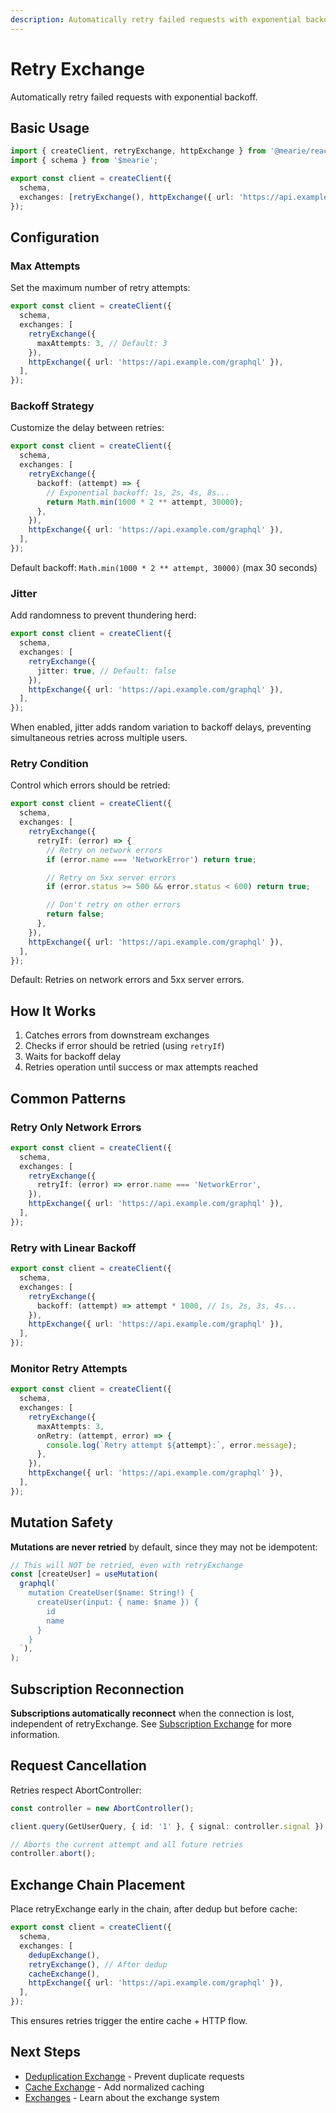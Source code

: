 ```yaml
---
description: Automatically retry failed requests with exponential backoff. Configure max attempts, backoff strategy, jitter, and retry conditions for network errors.
---
```


# Retry Exchange

Automatically retry failed requests with exponential backoff.

## Basic Usage

```typescript
import { createClient, retryExchange, httpExchange } from '@mearie/react'; // or @mearie/vue, @mearie/svelte, @mearie/solid
import { schema } from '$mearie';

export const client = createClient({
  schema,
  exchanges: [retryExchange(), httpExchange({ url: 'https://api.example.com/graphql' })],
});
```

## Configuration

### Max Attempts

Set the maximum number of retry attempts:

```typescript
export const client = createClient({
  schema,
  exchanges: [
    retryExchange({
      maxAttempts: 3, // Default: 3
    }),
    httpExchange({ url: 'https://api.example.com/graphql' }),
  ],
});
```

### Backoff Strategy

Customize the delay between retries:

```typescript
export const client = createClient({
  schema,
  exchanges: [
    retryExchange({
      backoff: (attempt) => {
        // Exponential backoff: 1s, 2s, 4s, 8s...
        return Math.min(1000 * 2 ** attempt, 30000);
      },
    }),
    httpExchange({ url: 'https://api.example.com/graphql' }),
  ],
});
```

Default backoff: `Math.min(1000 * 2 ** attempt, 30000)` (max 30 seconds)

### Jitter

Add randomness to prevent thundering herd:

```typescript
export const client = createClient({
  schema,
  exchanges: [
    retryExchange({
      jitter: true, // Default: false
    }),
    httpExchange({ url: 'https://api.example.com/graphql' }),
  ],
});
```

When enabled, jitter adds random variation to backoff delays, preventing simultaneous retries across multiple users.

### Retry Condition

Control which errors should be retried:

```typescript
export const client = createClient({
  schema,
  exchanges: [
    retryExchange({
      retryIf: (error) => {
        // Retry on network errors
        if (error.name === 'NetworkError') return true;

        // Retry on 5xx server errors
        if (error.status >= 500 && error.status < 600) return true;

        // Don't retry on other errors
        return false;
      },
    }),
    httpExchange({ url: 'https://api.example.com/graphql' }),
  ],
});
```

Default: Retries on network errors and 5xx server errors.

## How It Works

1. Catches errors from downstream exchanges
2. Checks if error should be retried (using `retryIf`)
3. Waits for backoff delay
4. Retries operation until success or max attempts reached

## Common Patterns

### Retry Only Network Errors

```typescript
export const client = createClient({
  schema,
  exchanges: [
    retryExchange({
      retryIf: (error) => error.name === 'NetworkError',
    }),
    httpExchange({ url: 'https://api.example.com/graphql' }),
  ],
});
```

### Retry with Linear Backoff

```typescript
export const client = createClient({
  schema,
  exchanges: [
    retryExchange({
      backoff: (attempt) => attempt * 1000, // 1s, 2s, 3s, 4s...
    }),
    httpExchange({ url: 'https://api.example.com/graphql' }),
  ],
});
```

### Monitor Retry Attempts

```typescript
export const client = createClient({
  schema,
  exchanges: [
    retryExchange({
      maxAttempts: 3,
      onRetry: (attempt, error) => {
        console.log(`Retry attempt ${attempt}:`, error.message);
      },
    }),
    httpExchange({ url: 'https://api.example.com/graphql' }),
  ],
});
```

## Mutation Safety

**Mutations are never retried** by default, since they may not be idempotent:

```typescript
// This will NOT be retried, even with retryExchange
const [createUser] = useMutation(
  graphql(`
    mutation CreateUser($name: String!) {
      createUser(input: { name: $name }) {
        id
        name
      }
    }
  `),
);
```

## Subscription Reconnection

**Subscriptions automatically reconnect** when the connection is lost, independent of retryExchange. See [Subscription Exchange](/exchanges/subscription) for more information.

## Request Cancellation

Retries respect AbortController:

```typescript
const controller = new AbortController();

client.query(GetUserQuery, { id: '1' }, { signal: controller.signal });

// Aborts the current attempt and all future retries
controller.abort();
```

## Exchange Chain Placement

Place retryExchange early in the chain, after dedup but before cache:

```typescript
export const client = createClient({
  schema,
  exchanges: [
    dedupExchange(),
    retryExchange(), // After dedup
    cacheExchange(),
    httpExchange({ url: 'https://api.example.com/graphql' }),
  ],
});
```

This ensures retries trigger the entire cache + HTTP flow.

## Next Steps

- [Deduplication Exchange](/exchanges/dedup) - Prevent duplicate requests
- [Cache Exchange](/exchanges/cache) - Add normalized caching
- [Exchanges](/guides/exchanges) - Learn about the exchange system
